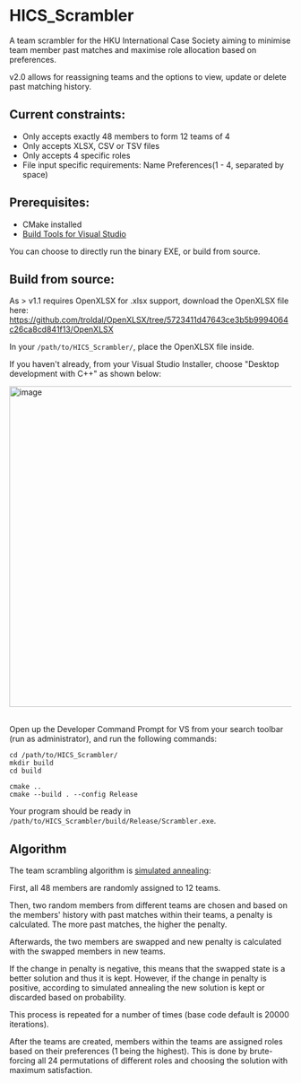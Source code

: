 # HICS_Scrambler

A team scrambler for the HKU International Case Society aiming to minimise team member past matches and maximise role allocation based on preferences. 

v2.0 allows for reassigning teams and the options to view, update or delete past matching history.

## Current constraints:
- Only accepts exactly 48 members to form 12 teams of 4
- Only accepts XLSX, CSV or TSV files
- Only accepts 4 specific roles
- File input specific requirements:
    Name Preferences(1 - 4, separated by space)

## Prerequisites:
- CMake installed
- [Build Tools for Visual Studio](https://visualstudio.microsoft.com/downloads/?q=build+tools#build-tools-for-visual-studio-2022)

You can choose to directly run the binary EXE, or build from source.

## Build from source:

As > v1.1 requires OpenXLSX for .xlsx support, download the OpenXLSX file here: 
https://github.com/troldal/OpenXLSX/tree/5723411d47643ce3b5b9994064c26ca8cd841f13/OpenXLSX

In your `/path/to/HICS_Scrambler/`, place the OpenXLSX file inside.

If you haven't already, from your Visual Studio Installer, choose "Desktop development with C++" as shown below:

<img width="1710" height="572" alt="image" src="https://github.com/user-attachments/assets/cdd490b1-d929-46e1-9df5-d5d024356800" />
<br/><br/>

Open up the Developer Command Prompt for VS from your search toolbar (run as administrator), and run the following commands:
```
cd /path/to/HICS_Scrambler/
mkdir build
cd build
```
```
cmake ..
cmake --build . --config Release
```

Your program should be ready in `/path/to/HICS_Scrambler/build/Release/Scrambler.exe`.

## Algorithm
The team scrambling algorithm is [simulated annealing](https://www.baeldung.com/cs/simulated-annealing):

First, all 48 members are randomly assigned to 12 teams.

Then, two random members from different teams are chosen and based on the members' history with past matches within their teams, a penalty is calculated. The more past matches, the higher the penalty.

Afterwards, the two members are swapped and new penalty is calculated with the swapped members in new teams. 

If the change in penalty is negative, this means that the swapped state is a better solution and thus it is kept. However, if the change in penalty is positive, according to simulated annealing the new solution is kept or discarded based on probability.

This process is repeated for a number of times (base code default is 20000 iterations). 

After the teams are created, members within the teams are assigned roles based on their preferences (1 being the highest). This is done by brute-forcing all 24 permutations of different roles and choosing the solution with maximum satisfaction. 

